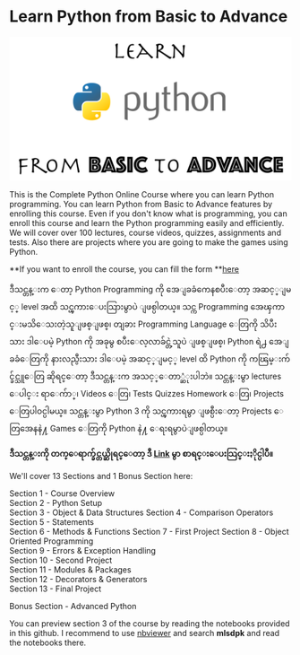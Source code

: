 # Learn Python from Basic to Advance

![alt text](https://raw.githubusercontent.com/mlsdpk/Learn-Python-From-Basic-to-Advance/master/Logo/logo.png)


This is the Complete Python Online Course where you can learn Python programming. You can learn Python from Basic to Advance features by enrolling this course. Even if you don't know what is programming, you can enroll this course and learn the Python programming easily and efficiently. We will cover over 100 lectures, course videos, quizzes, assignments and tests. Also there are projects where you are going to make the games using Python.

**If you want to enroll the course, you can fill the form **[here](http://bit.ly/laelarPythonB2A) 

    
  
ဒီသင္တန္းက ေတာ့ Python Programming ကို အေျခခံကေနစပီးေတာ့ အဆင့္ျမင့္ level အထိ သင္ၾကားေပးသြားမွာပဲ ျဖစ္ပါတယ္။ သင္က Programming အေၾကာင္းမသိေသးတဲ့သူျဖစ္ျဖစ္၊ တျခား Programming Language ေတြကို သိပီးသား ဒါေပမဲ့ Python ကို အခုမွ စပီးေလ့လာခ်င္တဲ့သူပဲ ျဖစ္ျဖစ္၊ Python ရဲ႕ အေျခခံေတြကို နားလည္ပီးသား ဒါေပမဲ့ အဆင့္ျမင့္ level ထိ Python ကို ကၽြမ္းက်င္ခ်င္သူေတြ ဆိုရင္ေတာ့ ဒီသင္တန္းက အသင့္ေတာ္ဆံုးပါဘဲ။ သင္တန္းမွာ lectures ေပါင္း ရာေက်ာ္၊ Videos ေတြ၊ Tests Quizzes Homework ေတြ၊ Projects ေတြပါဝင္ပါမယ္။ သင္တန္းမွာ Python 3 ကို သင္ၾကားရမွာ ျဖစ္ပီးေတာ့ Projects ေတြအေနနဲ႔ Games ေတြကို Python နဲ႔ ေရးရမွာပဲျဖစ္ပါတယ္။

**ဒီသင္တန္းကို တက္ေရာက္ခ်င္တယ္ဆိုရင္ေတာ့ ဒီ [Link](http://bit.ly/laelarPythonB2A) မွာ စာရင္းေပးသြင္းႏိုင္ပါပီ။**



We'll cover 13 Sections and 1 Bonus Section here:

  Section 1  -  Course Overview  
  Section 2  -  Python Setup  
  Section 3  -  Object & Data Structures 
  Section 4  -  Comparison Operators  
  Section 5  -  Statements  
  Section 6  -  Methods & Functions 
  Section 7  -  First Project 
  Section 8  -  Object Oriented Programming   
  Section 9  -  Errors & Exception Handling   
  Section 10 -  Second Project  
  Section 11 -  Modules & Packages  
  Section 12 -  Decorators & Generators   
  Section 13 -  Final Project   
  
  Bonus Section - Advanced Python
  
  You can preview section 3 of the course by reading the notebooks provided in this github. 
  I recommend to use [nbviewer](https://nbviewer.jupyter.org) and search **mlsdpk** and read the notebooks there.
